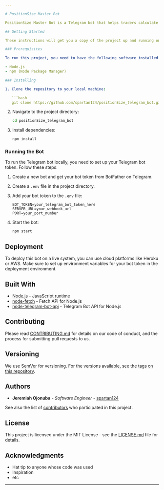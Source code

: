 ```yaml
---

# PositionSize Master Bot

PositionSize Master Bot is a Telegram bot that helps traders calculate their position size based on entry price, stop loss, and risk amount.

## Getting Started

These instructions will get you a copy of the project up and running on your local machine for development and testing purposes.

### Prerequisites

To run this project, you need to have the following software installed:

- Node.js
- npm (Node Package Manager)

### Installing

1. Clone the repository to your local machine:

   ```bash
   git clone https://github.com/spartan124/positionSize_telegram_bot.git
   ```

2. Navigate to the project directory:

   ```bash
   cd positionSize_telegram_bot
   ```

3. Install dependencies:

   ```bash
   npm install
   ```

### Running the Bot

To run the Telegram bot locally, you need to set up your Telegram bot token. Follow these steps:

1. Create a new bot and get your bot token from BotFather on Telegram.
2. Create a `.env` file in the project directory.
3. Add your bot token to the `.env` file:

   ```
   BOT_TOKEN=your_telegram_bot_token_here
   SERVER_URL=your_webhook_url
   PORT=your_port_number
   ```

4. Start the bot:

   ```bash
   npm start
   ```

## Deployment

To deploy this bot on a live system, you can use cloud platforms like Heroku or AWS. Make sure to set up environment variables for your bot token in the deployment environment.

## Built With

- [Node.js](https://nodejs.org/) - JavaScript runtime
- [node-fetch](https://www.npmjs.com/package/node-fetch) - Fetch API for Node.js
- [node-telegram-bot-api](https://www.npmjs.com/package/node-telegram-bot-api) - Telegram Bot API for Node.js

## Contributing

Please read [CONTRIBUTING.md](CONTRIBUTING.md) for details on our code of conduct, and the process for submitting pull requests to us.

## Versioning

We use [SemVer](http://semver.org/) for versioning. For the versions available, see the [tags on this repository](https://github.com/yourusername/positionsize/tags).

## Authors

- **Jeremiah Ojonuba** - *Software Engineer* - [spartan124](https://github.com/spartan124)

See also the list of [contributors](https://github.com/spartan124/positionSize_telegram_bot/contributors) who participated in this project.

## License

This project is licensed under the MIT License - see the [LICENSE.md](LICENSE.md) file for details.

## Acknowledgments

- Hat tip to anyone whose code was used
- Inspiration
- etc

--- 
```


